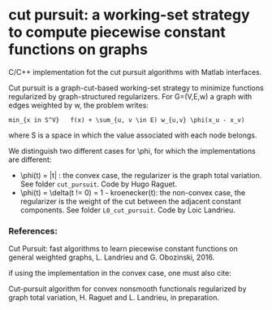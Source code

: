 # cut pursuit: a working-set strategy to compute piecewise constant functions on graphs
C/C++ implementation fot the cut pursuit algorithms with Matlab interfaces.

Cut pursuit is a graph-cut-based working-set strategy to minimize functions regularized by graph-structured regularizers. For G=(V,E,w) a graph with edges weighted by w, the problem writes:

    min_{x in S^V}   f(x) + \sum_{u, v \in E) w_{u,v} \phi(x_u - x_v)

where S is a space in which the value associated with each node belongs.

We distinguish two different cases  for \phi, for which the implementations are different:
- \phi(t) = |t|  : the convex case,  the regularizer is the graph total variation. See folder `cut_pursuit`. Code by Hugo Raguet.
- \phi(t) = \delta(t != 0) = 1 - kroenecker(t):  the non-convex case, the regularizer is the weight of the cut between the adjacent constant components. See folder `L0_cut_pursuit`. Code by Loic Landrieu.

### References:

Cut Pursuit: fast algorithms to learn piecewise constant functions on general weighted graphs,
L. Landrieu and G. Obozinski, 2016.

if using the implementation in the convex case, one must also cite:

Cut-pursuit algorithm for convex nonsmooth functionals regularized by graph total variation, H. Raguet and L. Landrieu, in preparation. 
